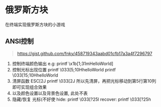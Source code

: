 # 俄罗斯方块

在终端实现俄罗斯方块的小游戏

## ANSI控制

> https://gist.github.com/fnky/458719343aabd01cfb17a3a4f7296797

1. 控制终端颜色输出
e.g: printf  \\x1b[1\;31mHelloWorld]
2. 控制光标出现位置
printf  \\033[5\;10HhelloWorld
printf  \\033[15\;10HhelloWorld
3. 清屏函数
ESC[2J
printf \\033[2J
所以先清屏，再把光标移动到第5行第10列即可实现组合效果
4. 以及颜色设置以及背景色设置, 此处不表
5. 隐藏/恢复 光标(不好使
hide: printf \\033[?25l
recover: printf \\033[?25h


